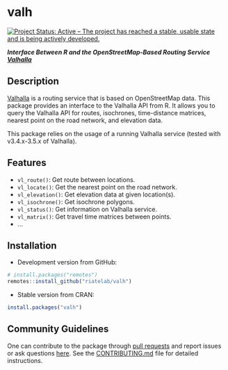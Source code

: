# valh

[![Project Status: Active – The project has reached a stable, usable state and is being actively developed.](https://www.repostatus.org/badges/latest/active.svg)](https://www.repostatus.org/#active)

***Interface Between R and the OpenStreetMap-Based Routing Service
[Valhalla](http://valhalla.github.io/)***

## Description

[Valhalla](http://valhalla.github.io/) is a routing service that is based on OpenStreetMap data.
This package provides an interface to the Valhalla API from R.
It allows you to query the Valhalla API for routes, isochrones, time-distance matrices, nearest point on the road network, and elevation data.

This package relies on the usage of a running Valhalla service (tested with v3.4.x-3.5.x of Valhalla).

## Features

- `vl_route()`: Get route between locations.
- `vl_locate()`: Get the nearest point on the road network.
- `vl_elevation()`: Get elevation data at given location(s).
- `vl_isochrone()`: Get isochrone polygons.
- `vl_status()`: Get information on Valhalla service.
- `vl_matrix()`: Get travel time matrices between points.
- ...

## Installation

- Development version from GitHub:

```R
# install.packages("remotes")
remotes::install_github("riatelab/valh")
```

- Stable version from CRAN:

```R
install.packages("valh")
```

## Community Guidelines

One can contribute to the package through [pull requests](https://github.com/riatelab/valh/pulls) and
report issues or ask questions [here](https://github.com/riatelab/valh/issues).
See the [CONTRIBUTING.md](https://github.com/riatelab/valh/blob/master/CONTRIBUTING.md)
file for detailed instructions.
